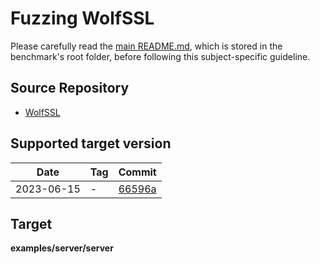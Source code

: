 # Fuzzing WolfSSL

Please carefully read the [main README.md](../../../README.md), which is stored in the benchmark's root folder, before following this subject-specific guideline.

## Source Repository

- [WolfSSL](https://github.com/wolfSSL/wolfssl)

## Supported target version

| Date       | Tag | Commit                                                                                      |
| ---------- | --- | ------------------------------------------------------------------------------------------- |
| 2023-06-15 | -   | [66596a]() |

## Target

**examples/server/server**